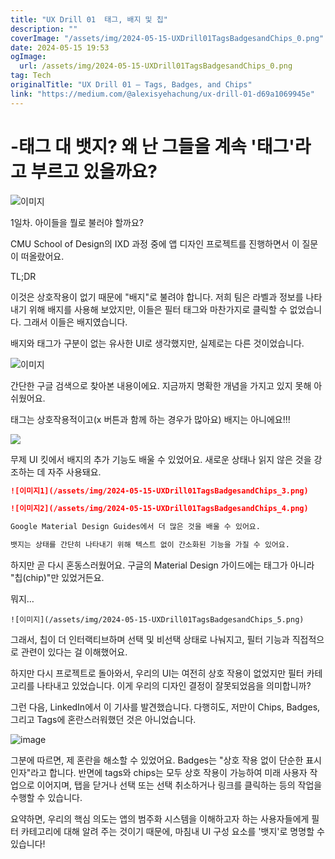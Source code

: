 ```yaml
---
title: "UX Drill 01  태그, 배지 및 칩"
description: ""
coverImage: "/assets/img/2024-05-15-UXDrill01TagsBadgesandChips_0.png"
date: 2024-05-15 19:53
ogImage: 
  url: /assets/img/2024-05-15-UXDrill01TagsBadgesandChips_0.png
tag: Tech
originalTitle: "UX Drill 01 — Tags, Badges, and Chips"
link: "https://medium.com/@alexisyehachung/ux-drill-01-d69a1069945e"
---
```



# -태그 대 뱃지? 왜 난 그들을 계속 '태그'라고 부르고 있을까요?

![이미지](/assets/img/2024-05-15-UXDrill01TagsBadgesandChips_0.png)

1일차. 아이들을 뭘로 불러야 할까요?

CMU School of Design의 IXD 과정 중에 앱 디자인 프로젝트를 진행하면서 이 질문이 떠올랐어요.



TL;DR

이것은 상호작용이 없기 때문에 "배지"로 불려야 합니다. 저희 팀은 라벨과 정보를 나타내기 위해 배지를 사용해 보았지만, 이들은 필터 태그와 마찬가지로 클릭할 수 없었습니다. 그래서 이들은 배지였습니다.

배지와 태그가 구분이 없는 유사한 UI로 생각했지만, 실제로는 다른 것이었습니다.

![이미지](/assets/img/2024-05-15-UXDrill01TagsBadgesandChips_1.png)



간단한 구글 검색으로 찾아본 내용이에요. 지금까지 명확한 개념을 가지고 있지 못해 아쉬웠어요.

태그는 상호작용적이고(x 버튼과 함께 하는 경우가 많아요) 배지는 아니에요!!!

<img src="/assets/img/2024-05-15-UXDrill01TagsBadgesandChips_2.png" />

무제 UI 킷에서 배지의 추가 기능도 배울 수 있었어요. 새로운 상태나 읽지 않은 것을 강조하는 데 자주 사용돼요.



```markdown
![이미지1](/assets/img/2024-05-15-UXDrill01TagsBadgesandChips_3.png)

![이미지2](/assets/img/2024-05-15-UXDrill01TagsBadgesandChips_4.png)

Google Material Design Guides에서 더 많은 것을 배울 수 있어요.

뱃지는 상태를 간단히 나타내기 위해 텍스트 없이 간소화된 기능을 가질 수 있어요.
```  



하지만 곧 다시 혼동스러웠어요. 구글의 Material Design 가이드에는 태그가 아니라 "칩(chip)"만 있었거든요.

뭐지…

```
![이미지](/assets/img/2024-05-15-UXDrill01TagsBadgesandChips_5.png)
```

그래서, 칩이 더 인터랙티브하며 선택 및 비선택 상태로 나눠지고, 필터 기능과 직접적으로 관련이 있다는 걸 이해했어요.



하지만 다시 프로젝트로 돌아와서, 우리의 UI는 여전히 상호 작용이 없었지만 필터 카테고리를 나타내고 있었습니다. 이게 우리의 디자인 결정이 잘못되었음을 의미합니까?

그런 다음, LinkedIn에서 이 기사를 발견했습니다. 다행히도, 저만이 Chips, Badges, 그리고 Tags에 혼란스러워했던 것은 아니었습니다.

![image](/assets/img/2024-05-15-UXDrill01TagsBadgesandChips_6.png)

그분에 따르면, 제 혼란을 해소할 수 있었어요. Badges는 "상호 작용 없이 단순한 표시인자"라고 합니다. 반면에 tags와 chips는 모두 상호 작용이 가능하여 미래 사용자 작업으로 이어지며, 탭을 닫거나 선택 또는 선택 취소하거나 링크를 클릭하는 등의 작업을 수행할 수 있습니다.



요약하면, 우리의 핵심 의도는 앱의 범주화 시스템을 이해하고자 하는 사용자들에게 필터 카테고리에 대해 알려 주는 것이기 때문에, 마침내 UI 구성 요소를 '뱃지'로 명명할 수 있습니다!